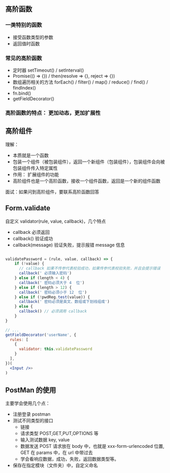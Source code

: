 ## 高阶函数

### 一类特别的函数

  - 接受函数类型的参数
  - 返回值时函数

### 常见的高阶函数

  - 定时器 setTimeout() / setInterval() 
  - Promise(() => {}) / then(resolve => {}, reject => {}) 
  - 数组遍历相关的方法 forEach() / filter() / map() / reduce() / find() / findIndex()
  - fn.bind() 
  - getFieldDecorator()

  ### 高阶函数的特点： 更加动态，更加扩展性

## 高阶组件

  理解： 

  - 本质就是一个函数
  - 包装一个组件（被包装组件），返回一个新组件（包装组件），包装组件会向被包装组件传入特定属性
  - 作用： 扩展组件的功能
  - 高阶组件也是一个高阶函数，接收一个组件函数，返回是一个新的组件函数

  面试：如果问到高阶组件，要联系高阶函数回答

## Form.validate

自定义  validator(rule, value, callback)，几个特点

- callback 必须返回
- callback() 验证成功
- callback(message) 验证失败，提示报错 message 信息

```jsx

validatePassword = (rule, value, callback) => {
    if (!value) {
      // callback 如果不传参代表校验成功，如果传参代表校验失败，并且会提示错误
      callback(' 必须输入密码')
    } else if (length < 4) {
      callback(' 密码必须大于 4  位')
    } else if (length > 12) {
      callback(' 密码必须小于 12  位')
    } else if (!pwdReg.test(value)) {
      callback(' 密码必须是英文、数组或下划线组成')
    } else {
      callback() // 必须调用 callback
    }
}

// ...
getFieldDecorator('userName', {
  rules: [
    {
      validator: this.validatePassword
    }
  ],
})(
  <Input />>
)

```

## PostMan 的使用

主要学会使用几个点：

- 注册登录 postman
- 测试不同类型的接口
  - 链接
  - 请求类型 POST,GET,PUT,OPTIONS 等
  - 输入测试数据 key, value
  - 数据发送 POST 请求放在 body 中，也就是 xxx-form-urlencoded 位置, GET 在 params 中，在 url 中带过去
  - 学会看响应数据，成功，失败，返回数据类型等。
- 保存在指定模块（文件夹）中，自定义命名